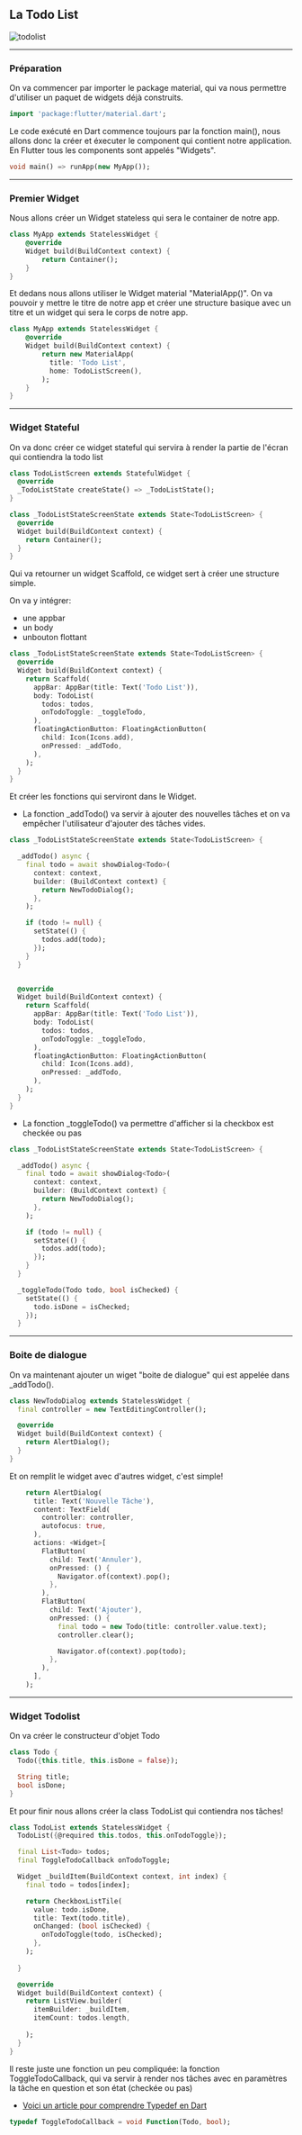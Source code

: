 ## La Todo List

![todolist](./img/nothing.gif)
***
### Préparation
On va commencer par importer le package material, qui va nous permettre d'utiliser un paquet de widgets déjà construits.

```dart
import 'package:flutter/material.dart';
``` 

Le code exécuté en Dart commence toujours par la fonction main(), nous allons donc la créer et éxecuter le component qui contient notre application.
En Flutter tous les components sont appelés "Widgets".

```dart
void main() => runApp(new MyApp());
``` 
***
### Premier Widget
Nous allons créer un Widget stateless qui sera le container de notre app.

```dart
class MyApp extends StatelessWidget {
    @override
    Widget build(BuildContext context) {
        return Container();
    }
}
``` 
Et dedans nous allons utiliser le Widget material "MaterialApp()".
On va pouvoir y mettre le titre de notre app et créer une structure basique avec un titre et un widget qui sera le corps de notre app.

```dart
class MyApp extends StatelessWidget {
    @override
    Widget build(BuildContext context) {
        return new MaterialApp(
          title: 'Todo List',
          home: TodoListScreen(),
        );
    }
}
``` 
***
### Widget Stateful
On va donc créer ce widget stateful qui servira à render la partie de l'écran qui contiendra la todo list

```dart
class TodoListScreen extends StatefulWidget {
  @override
  _TodoListState createState() => _TodoListState();
}

class _TodoListStateScreenState extends State<TodoListScreen> {
  @override
  Widget build(BuildContext context) {
    return Container();
  }
}
``` 

Qui va retourner un widget Scaffold, ce widget sert à créer une structure simple.

On va y intégrer: 
* une appbar
* un body
* unbouton flottant

```dart
class _TodoListStateScreenState extends State<TodoListScreen> {
  @override
  Widget build(BuildContext context) {
    return Scaffold(
      appBar: AppBar(title: Text('Todo List')),
      body: TodoList(
        todos: todos,
        onTodoToggle: _toggleTodo,
      ),
      floatingActionButton: FloatingActionButton(
        child: Icon(Icons.add),
        onPressed: _addTodo,
      ),
    );
  }
}
```

Et créer les fonctions qui serviront dans le Widget.

* La fonction _addTodo() va servir à ajouter des nouvelles tâches et on va empêcher l'utilisateur d'ajouter des tâches vides.

```dart
class _TodoListStateScreenState extends State<TodoListScreen> {

  _addTodo() async {
    final todo = await showDialog<Todo>(
      context: context,
      builder: (BuildContext context) {
        return NewTodoDialog();
      },
    );

    if (todo != null) {
      setState(() {
        todos.add(todo);
      });
    }
  }


  @override
  Widget build(BuildContext context) {
    return Scaffold(
      appBar: AppBar(title: Text('Todo List')),
      body: TodoList(
        todos: todos,
        onTodoToggle: _toggleTodo,
      ),
      floatingActionButton: FloatingActionButton(
        child: Icon(Icons.add),
        onPressed: _addTodo,
      ),
    );
  }
}
```
* La fonction _toggleTodo() va permettre d'afficher si la checkbox est checkée ou pas

```dart
class _TodoListStateScreenState extends State<TodoListScreen> {

  _addTodo() async {
    final todo = await showDialog<Todo>(
      context: context,
      builder: (BuildContext context) {
        return NewTodoDialog();
      },
    );

    if (todo != null) {
      setState(() {
        todos.add(todo);
      });
    }
  }

  _toggleTodo(Todo todo, bool isChecked) {
    setState(() {
      todo.isDone = isChecked;
    });
  }  
```
***
### Boite de dialogue

On va maintenant ajouter un wiget "boite de dialogue" qui est appelée dans _addTodo(). 

```dart
class NewTodoDialog extends StatelessWidget {
  final controller = new TextEditingController();

  @override
  Widget build(BuildContext context) {
    return AlertDialog();
  }
}
```

Et on remplit le widget avec d'autres widget, c'est simple!

```dart
    return AlertDialog(
      title: Text('Nouvelle Tâche'),
      content: TextField(
        controller: controller,
        autofocus: true,
      ),
      actions: <Widget>[
        FlatButton(
          child: Text('Annuler'),
          onPressed: () {
            Navigator.of(context).pop();
          },
        ),
        FlatButton(
          child: Text('Ajouter'),
          onPressed: () {
            final todo = new Todo(title: controller.value.text);
            controller.clear();

            Navigator.of(context).pop(todo);
          },
        ),
      ],
    );
```
***
###  Widget Todolist
On va créer le constructeur d'objet Todo

```dart
class Todo {
  Todo({this.title, this.isDone = false});

  String title;
  bool isDone;
}
```

Et pour finir nous allons créer la class TodoList qui contiendra nos tâches!

```dart
class TodoList extends StatelessWidget {
  TodoList({@required this.todos, this.onTodoToggle});

  final List<Todo> todos;
  final ToggleTodoCallback onTodoToggle;

  Widget _buildItem(BuildContext context, int index) {
    final todo = todos[index];

    return CheckboxListTile(
      value: todo.isDone,
      title: Text(todo.title),
      onChanged: (bool isChecked) {
        onTodoToggle(todo, isChecked);
      },
    );
    
  }

  @override
  Widget build(BuildContext context) {
    return ListView.builder(
      itemBuilder: _buildItem,
      itemCount: todos.length,
      
    );
  }
}
```

Il reste juste une fonction un peu compliquée: la fonction ToggleTodoCallback, qui va servir à render nos tâches avec en paramètres la tâche en question et son état (checkée ou pas)
* [Voici un article pour comprendre Typedef en Dart](https://medium.com/@castellano.mariano/typedef-in-dart-40e96d3941f9)


```dart
typedef ToggleTodoCallback = void Function(Todo, bool);
```